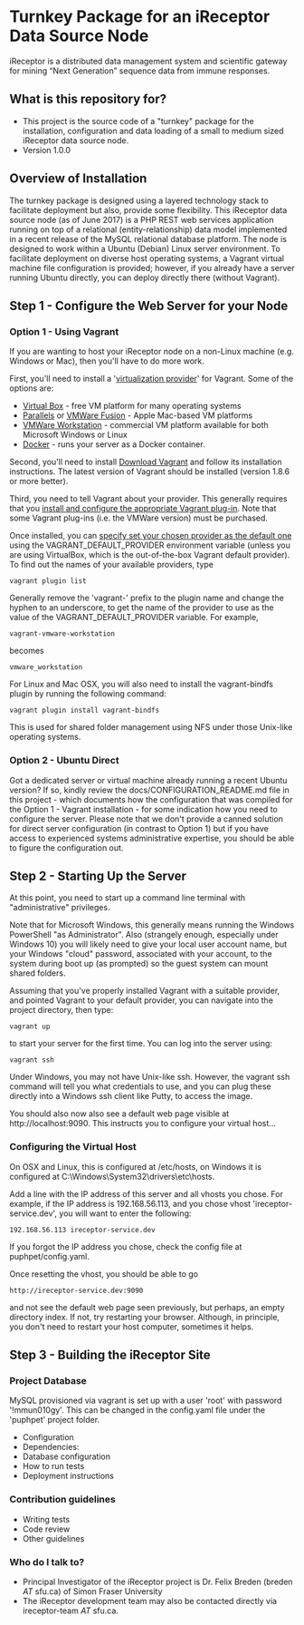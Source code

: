 # Turnkey Package for an iReceptor Data Source Node #

iReceptor is a distributed data management system and scientific gateway for mining “Next Generation” sequence data from immune responses.  

## What is this repository for? ##

* This project is the source code of a "turnkey" package for the installation, configuration and data loading of a small to medium sized iReceptor data source node.
* Version 1.0.0

## Overview of Installation ##

The turnkey package is designed using a layered technology stack to facilitate deployment but also, provide some flexibility.  This iReceptor data source node (as of June 2017) is a PHP REST web services application running on top of a relational (entity-relationship) data model implemented in a recent release of the MySQL relational database platform.  The node is designed to work within a Ubuntu (Debian) Linux server environment. To facilitate deployment on diverse host operating systems, a Vagrant virtual machine file configuration is provided; however, if you already have a server running Ubuntu directly, you can deploy directly there (without Vagrant).

## Step 1 - Configure the Web Server for your Node ##

### Option 1 - Using Vagrant ###

If you are wanting to host your iReceptor node on a non-Linux machine (e.g. Windows or Mac), then you'll have to do more work.

First, you'll need to install a '[virtualization provider](https://www.vagrantup.com/intro/getting-started/providers.html)' for Vagrant. Some of the options are:

* [Virtual Box](https://www.virtualbox.org/wiki/Downloads) - free VM platform for many operating systems
* [Parallels](http://www.parallels.com) or [VMWare Fusion](https://www.vmware.com/products/fusion/overview.html) - Apple Mac-based VM platforms
* [VMWare Workstation](https://www.vmware.com/products/workstation.html) - commercial VM platform available for both Microsoft Windows or Linux
* [Docker](https://www.docker.com/) - runs your server as a Docker container.

Second, you'll need to install [Download Vagrant](http://www.vagrantup.com/downloads.html) and follow its installation instructions. The latest version of Vagrant should be installed (version 1.8.6 or more better).

Third, you need to tell Vagrant about your provider. This generally requires that you [install and configure the appropriate Vagrant plug-in](https://www.vagrantup.com/docs/providers/).  Note that some Vagrant plug-ins (i.e. the VMWare version) must be purchased. 

Once installed, you can [specify set your chosen provider as the default one](https://www.vagrantup.com/docs/providers/default.html) using the VAGRANT_DEFAULT_PROVIDER environment variable (unless you are using VirtualBox, which is the out-of-the-box Vagrant default provider). To find out the names of your available providers, type

	vagrant plugin list

Generally remove the 'vagrant-' prefix to the plugin name and change the hyphen to an underscore, to get the name of the provider to use as the value of the VAGRANT_DEFAULT_PROVIDER variable. For example,
 
	vagrant-vmware-workstation
 
 becomes
	
	vmware_workstation
	
For Linux and Mac OSX, you will also need to install the vagrant-bindfs plugin by running the following command: 

	vagrant plugin install vagrant-bindfs

This is used for shared folder management using NFS under those Unix-like operating systems.

### Option 2 - Ubuntu Direct ###

Got a dedicated server or virtual machine already running a recent Ubuntu version? If so, kindly review the docs/CONFIGURATION_README.md file in this project - which documents how the configuration that was compiled for the Option 1 - Vagrant installation - for some indication how you need to configure the server. Please note that we don't provide a canned solution for direct server configuration (in contrast to Option 1) but if you have access to experienced systems administrative expertise, you should be able to figure the configuration out.

## Step 2 - Starting Up the Server ##

At this point, you need to start up a command line terminal with "administrative" privileges. 

Note that for Microsoft Windows, this generally means running the Windows PowerShell "as Administrator". Also (strangely enough, especially under Windows 10) you will likely need to give your local user account name, but your Windows "cloud" password, associated with your account, to the system during boot up (as prompted) so the guest system can mount shared folders.

Assuming that you've properly installed Vagrant with a suitable provider, and pointed Vagrant to your default provider, you can navigate into the project directory, then type:

	vagrant up

to start your server for the first time. You can log into the server using:

	vagrant ssh

Under Windows, you may not have Unix-like ssh. However, the vagrant ssh command will tell you what credentials to use, and you can plug these directly into a Windows ssh client like Putty, to access the image.

You should also now also see a default web page visible at http://localhost:9090. This instructs you to configure your virtual host...

### Configuring the Virtual Host ###

On OSX and Linux, this is configured at /etc/hosts, on Windows it is configured at C:\Windows\System32\drivers\etc\hosts.
 
Add a line with the IP address of this server and all vhosts you chose. For example, if the IP address is 192.168.56.113, and you chose vhost 'ireceptor-service.dev', you will want to enter the following:

	192.168.56.113 ireceptor-service.dev

If you forgot the IP address you chose, check the config file at puphpet/config.yaml.

Once resetting the vhost, you should be able to go

	http://ireceptor-service.dev:9090

and not see the default web page seen previously, but perhaps, an empty directory index.  If not, try restarting your browser. Although, in principle, you don't need to restart your host computer, sometimes it helps.

## Step 3 - Building the iReceptor Site ##



### Project Database ###

MySQL provisioned via vagrant is set up with a user 'root' with password '!mmun010gy'. This can be changed in the config.yaml file under the 'puphpet' project folder. 





* Configuration
* Dependencies: 
* Database configuration
* How to run tests
* Deployment instructions

### Contribution guidelines ###

* Writing tests
* Code review
* Other guidelines

### Who do I talk to? ###

* Principal Investigator of the iReceptor project is Dr. Felix Breden (breden *AT* sfu.ca) of Simon Fraser University 
* The iReceptor development team may also be contacted directly via ireceptor-team *AT* sfu.ca.
